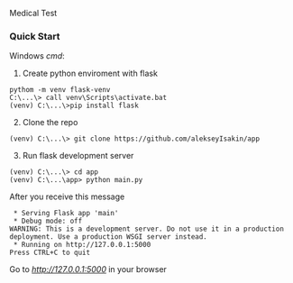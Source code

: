 Medical Test


### Quick Start
Windows _cmd_:
1. Create python enviroment with flask
```
pythom -m venv flask-venv
C:\...\> call venv\Scripts\activate.bat
(venv) C:\...\>pip install flask
```
2. Clone the repo
```
(venv) C:\...\> git clone https://github.com/alekseyIsakin/app
```
3. Run flask development server
```
(venv) C:\...\> cd app
(venv) C:\...\app> python main.py
```

After you receive this message
```
 * Serving Flask app 'main'
 * Debug mode: off
WARNING: This is a development server. Do not use it in a production deployment. Use a production WSGI server instead.
 * Running on http://127.0.0.1:5000
Press CTRL+C to quit
```
Go to _http://127.0.0.1:5000_ in your browser